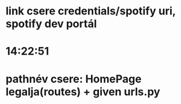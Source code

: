# link csere credentials/spotify uri, spotify dev portál
# 14:22:51

# pathnév csere: HomePage legalja(routes) + given urls.py
